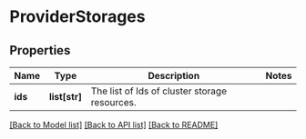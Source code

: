 # ProviderStorages

## Properties
Name | Type | Description | Notes
------------ | ------------- | ------------- | -------------
**ids** | **list[str]** | The list of Ids of cluster storage resources. | 

[[Back to Model list]](../README.md#documentation-for-models) [[Back to API list]](../README.md#documentation-for-api-endpoints) [[Back to README]](../README.md)

